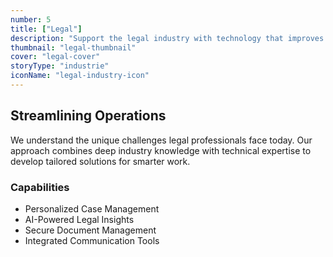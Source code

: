 ```yaml
---
number: 5
title: ["Legal"]
description: "Support the legal industry with technology that improves case management, document automation, and client communication."
thumbnail: "legal-thumbnail"
cover: "legal-cover"
storyType: "industrie"
iconName: "legal-industry-icon"
---
```


## Streamlining Operations

We understand the unique challenges legal professionals face today. Our approach combines deep industry knowledge with technical expertise to develop tailored solutions for smarter work.

### Capabilities

* Personalized Case Management
* AI-Powered Legal Insights
* Secure Document Management
* Integrated Communication Tools

